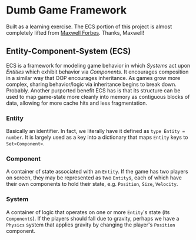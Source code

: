 # Dumb Game Framework

Built as a learning exercise. The ECS portion of this project is almost completely lifted from [Maxwell Forbes](https://maxwellforbes.com/posts/typescript-ecs-implementation/). Thanks, Maxwell!


## Entity-Component-System (ECS)

ECS is a framework for modeling game behavior in which _Systems_ act upon _Entities_ which exhibit behavior via _Components_. It encourages composition in a similar way that OOP encourages inheritance. As games grow more complex, sharing behavior/logic via inheritance begins to break down. Probably. Another purported benefit ECS has is that its structure can be used to map game-state more cleanly into memory as contiguous blocks of data, allowing for more cache hits and less fragmentation.

### Entity

Basically an identifier. In fact, we literally have it defined as `type Entity = number`. It is largely used as a key into a dictionary that maps `Entity` keys to `Set<Component>`.


### Component
A container of state associated with an `Entity`. If the game has two players on screen, they may be represented as two `Entity`s, each of which have their own components to hold their state, e.g. `Position`, `Size`, `Velocity`.

### System

A container of logic that operates on one or more `Entity`'s state (its `Component`s). If the players should fall due to gravity, perhaps we have a `Physics` system that applies gravity by changing the player's `Position` component.


